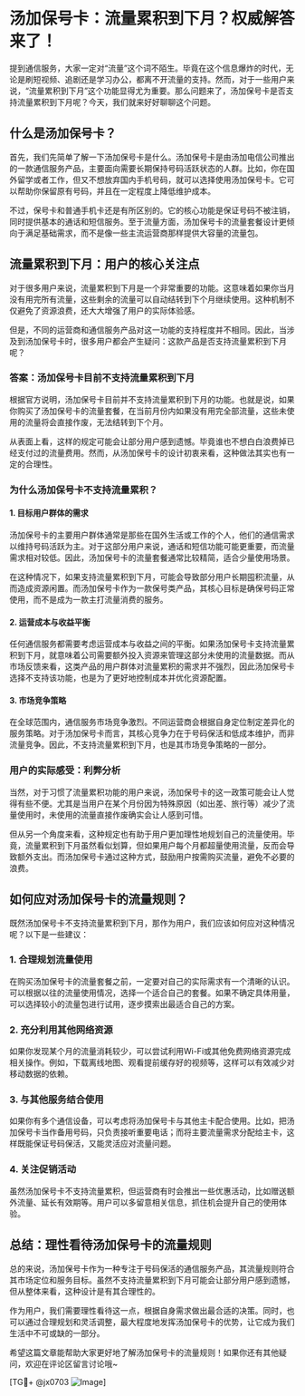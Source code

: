 # 汤加保号卡：流量累积到下月？权威解答来了！

提到通信服务，大家一定对“流量”这个词不陌生。毕竟在这个信息爆炸的时代，无论是刷短视频、追剧还是学习办公，都离不开流量的支持。然而，对于一些用户来说，“流量累积到下月”这个功能显得尤为重要。那么问题来了，汤加保号卡是否支持流量累积到下月呢？今天，我们就来好好聊聊这个问题。

## 什么是汤加保号卡？

首先，我们先简单了解一下汤加保号卡是什么。汤加保号卡是由汤加电信公司推出的一款通信服务产品，主要面向需要长期保持号码活跃状态的人群。比如，你在国外留学或者工作，但又不想放弃国内手机号码，就可以选择使用汤加保号卡。它可以帮助你保留原有号码，并且在一定程度上降低维护成本。

不过，保号卡和普通手机卡还是有所区别的。它的核心功能是保证号码不被注销，同时提供基本的通话和短信服务。至于流量方面，汤加保号卡的流量套餐设计更倾向于满足基础需求，而不是像一些主流运营商那样提供大容量的流量包。

## 流量累积到下月：用户的核心关注点

对于很多用户来说，流量累积到下月是一个非常重要的功能。这意味着如果你当月没有用完所有流量，这些剩余的流量可以自动结转到下个月继续使用。这种机制不仅避免了资源浪费，还大大增强了用户的实际体验感。

但是，不同的运营商和通信服务产品对这一功能的支持程度并不相同。因此，当涉及到汤加保号卡时，很多用户都会产生疑问：这款产品是否支持流量累积到下月呢？

### 答案：汤加保号卡目前不支持流量累积到下月

根据官方说明，汤加保号卡目前并不支持流量累积到下月的功能。也就是说，如果你购买了汤加保号卡的流量套餐，在当前月份内如果没有用完全部流量，这些未使用的流量将会直接作废，无法结转到下个月。

从表面上看，这样的规定可能会让部分用户感到遗憾。毕竟谁也不想白白浪费掉已经支付过的流量费用。然而，从汤加保号卡的设计初衷来看，这种做法其实也有一定的合理性。

### 为什么汤加保号卡不支持流量累积？

#### 1. **目标用户群体的需求**
汤加保号卡的主要用户群体通常是那些在国外生活或工作的个人，他们的通信需求以维持号码活跃为主。对于这部分用户来说，通话和短信功能可能更重要，而流量需求相对较低。因此，汤加保号卡的流量套餐通常比较精简，适合少量使用场景。

在这种情况下，如果支持流量累积到下月，可能会导致部分用户长期囤积流量，从而造成资源闲置。而汤加保号卡作为一款保号类产品，其核心目标是确保号码正常使用，而不是成为一款主打流量消费的服务。

#### 2. **运营成本与收益平衡**
任何通信服务都需要考虑运营成本与收益之间的平衡。如果汤加保号卡支持流量累积到下月，就意味着公司需要额外投入资源来管理这部分未使用的流量数据。而从市场反馈来看，这类产品的用户群体对流量累积的需求并不强烈，因此汤加保号卡选择不支持该功能，也是为了更好地控制成本并优化资源配置。

#### 3. **市场竞争策略**
在全球范围内，通信服务市场竞争激烈。不同运营商会根据自身定位制定差异化的服务策略。对于汤加保号卡而言，其核心竞争力在于号码保活和低成本维护，而非流量竞争。因此，不支持流量累积到下月，也是其市场竞争策略的一部分。

### 用户的实际感受：利弊分析

当然，对于习惯了流量累积功能的用户来说，汤加保号卡的这一政策可能会让人觉得有些不便。尤其是当用户在某个月份因为特殊原因（如出差、旅行等）减少了流量使用时，未使用的流量直接作废确实会让人感到可惜。

但从另一个角度来看，这种规定也有助于用户更加理性地规划自己的流量使用。毕竟，流量累积到下月虽然看似划算，但如果用户每个月都超量使用流量，反而会导致额外支出。而汤加保号卡通过这种方式，鼓励用户按需购买流量，避免不必要的浪费。

## 如何应对汤加保号卡的流量规则？

既然汤加保号卡不支持流量累积到下月，那作为用户，我们应该如何应对这种情况呢？以下是一些建议：

### 1. **合理规划流量使用**
在购买汤加保号卡的流量套餐之前，一定要对自己的实际需求有一个清晰的认识。可以根据以往的流量使用情况，选择一个适合自己的套餐。如果不确定具体用量，可以选择较小的流量包进行试用，逐步摸索出最适合自己的方案。

### 2. **充分利用其他网络资源**
如果你发现某个月的流量消耗较少，可以尝试利用Wi-Fi或其他免费网络资源完成相关操作。例如，下载离线地图、观看提前缓存好的视频等，这样可以有效减少对移动数据的依赖。

### 3. **与其他服务结合使用**
如果你有多个通信设备，可以考虑将汤加保号卡与其他主卡配合使用。比如，把汤加保号卡当作备用号码，只负责接听重要电话；而将主要流量需求分配给主卡，这样既能保证号码保活，又能灵活应对流量问题。

### 4. **关注促销活动**
虽然汤加保号卡不支持流量累积，但运营商有时会推出一些优惠活动，比如赠送额外流量、延长有效期等。用户可以多留意相关信息，抓住机会提升自己的使用体验。

## 总结：理性看待汤加保号卡的流量规则

总的来说，汤加保号卡作为一种专注于号码保活的通信服务产品，其流量规则符合其市场定位和服务目标。虽然不支持流量累积到下月可能会让部分用户感到遗憾，但从整体来看，这种设计是有其合理性的。

作为用户，我们需要理性看待这一点，根据自身需求做出最合适的决策。同时，也可以通过合理规划和灵活调整，最大程度地发挥汤加保号卡的优势，让它成为我们生活中不可或缺的一部分。

希望这篇文章能帮助大家更好地了解汤加保号卡的流量规则！如果你还有其他疑问，欢迎在评论区留言讨论哦~

[TG💪+ @jx0703 ![Image](https://github.com/user-attachments/assets/dbca1d08-cadb-493c-b0ec-ad6f7a83f270)]